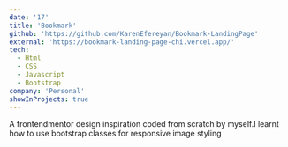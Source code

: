 ```yaml
---
date: '17'
title: 'Bookmark'
github: 'https://github.com/KarenEfereyan/Bookmark-LandingPage'
external: 'https://bookmark-landing-page-chi.vercel.app/'
tech:
  - Html
  - CSS
  - Javascript
  - Bootstrap
company: 'Personal'
showInProjects: true
---
```

 A frontendmentor design inspiration coded from scratch by myself.I learnt how to use
            bootstrap classes for responsive image styling